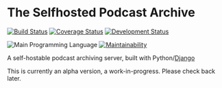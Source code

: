 # The Selfhosted Podcast Archive

[![Build Status](https://travis-ci.org/janwh/selfhosted-podcast-archive.svg?branch=master)](https://travis-ci.org/janwh/selfhosted-podcast-archive)
[![Coverage Status](https://coveralls.io/repos/github/janwh/selfhosted-podcast-archive/badge.svg?branch=master)](https://coveralls.io/github/janwh/selfhosted-podcast-archive?branch=master)
[![Development Status](https://img.shields.io/badge/status-alpha-red.svg)](https:///github.com/janwh/selfhosted-podcast-archive/issues)

![Main Programming Language](https://img.shields.io/github/languages/top/janwh/selfhosted-podcast-archive.svg)
[![Maintainability](https://api.codeclimate.com/v1/badges/540e17f78c60b290b84e/maintainability)](https://codeclimate.com/github/janwh/selfhosted-podcast-archive/maintainability)

A self-hostable podcast archiving server, built with Python/[Django](https://djangoproject.com)

This is currently an alpha version, a work-in-progress. Please check back later.

